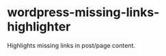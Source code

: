 wordpress-missing-links-highlighter
=========================================

Highlights missing links in post/page content.